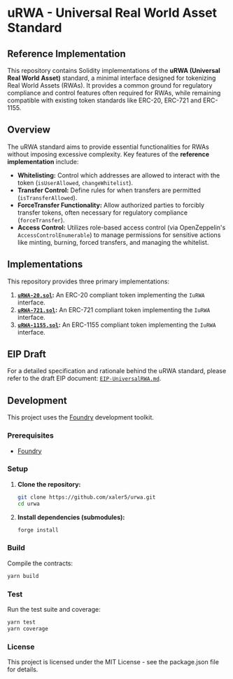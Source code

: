 # uRWA - Universal Real World Asset Standard 
## Reference Implementation

This repository contains Solidity implementations of the **uRWA (Universal Real World Asset)** standard, a minimal interface designed for tokenizing Real World Assets (RWAs). It provides a common ground for regulatory compliance and control features often required for RWAs, while remaining compatible with existing token standards like ERC-20, ERC-721 and ERC-1155.

## Overview

The uRWA standard aims to provide essential functionalities for RWAs without imposing excessive complexity. Key features of the **reference implementation** include:

*   **Whitelisting:** Control which addresses are allowed to interact with the token (`isUserAllowed`, `changeWhitelist`).
*   **Transfer Control:** Define rules for when transfers are permitted (`isTransferAllowed`).
*   **ForceTransfer Functionality:** Allow authorized parties to forcibly transfer tokens, often necessary for regulatory compliance (`forceTransfer`).
*   **Access Control:** Utilizes role-based access control (via OpenZeppelin's `AccessControlEnumerable`) to manage permissions for sensitive actions like minting, burning, forced transfers, and managing the whitelist.

## Implementations

This repository provides three primary implementations:

1.  **[`uRWA-20.sol`](/home/xaler/workspace/uRWA/contracts/uRWA-20.sol):** An ERC-20 compliant token implementing the `IuRWA` interface.
2.  **[`uRWA-721.sol`](/home/xaler/workspace/uRWA/contracts/uRWA-721.sol):** An ERC-721 compliant token implementing the `IuRWA` interface.
3.  **[`uRWA-1155.sol`](/home/xaler/workspace/uRWA/contracts/uRWA-1155.sol):** An ERC-1155 compliant token implementing the `IuRWA` interface.

## EIP Draft

For a detailed specification and rationale behind the uRWA standard, please refer to the draft EIP document: [`EIP-UniversalRWA.md`](/home/xaler/workspace/uRWA/EIP-UniversalRWA.md).

## Development

This project uses the [Foundry](https://github.com/foundry-rs/foundry) development toolkit.

### Prerequisites

*   [Foundry](https://book.getfoundry.sh/getting-started/installation)

### Setup

1.  **Clone the repository:**
    ```bash
    git clone https://github.com/xaler5/urwa.git
    cd urwa
    ```
2.  **Install dependencies (submodules):**
    ```bash
    forge install
    ```

### Build

Compile the contracts:

```bash
yarn build
```

### Test

Run the test suite and coverage:

```bash
yarn test
yarn coverage
```

### License

This project is licensed under the MIT License - see the package.json file for details.